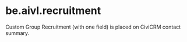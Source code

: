 be.aivl.recruitment
===================

Custom Group Recruitment (with one field) is placed on CiviCRM contact summary.
